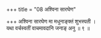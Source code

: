 +++
title = "08 अश्विना सारघेण"

+++
अश्विना सारघेण मा मधुनाङ्क्तं शुभस्पती ।  
यथा वर्चस्वतीं वाचमावदानि जनाङ् अनु ॥ ९ ॥